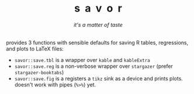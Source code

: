 <h1 align="center">s&nbsp;&nbsp;a&nbsp;&nbsp;v&nbsp;&nbsp;o&nbsp;&nbsp;r</h1>
<h6 align="center">it's a matter of taste</h6>

provides 3 functions with sensible defaults for saving R tables, regressions, and plots to LaTeX files:
- `savor::save.tbl` is a wrapper over `kable` and `kableExtra`
- `savor::save.reg` is a non-verbose wrapper over `stargazer` (prefer `stargazer-booktabs`)
- `savor::save.fig` is a registers a `tikz` sink as a device and prints plots. doesn't work with pipes (`%>%`) yet.
